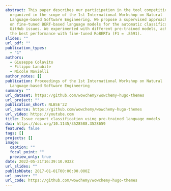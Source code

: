 ```yaml
---
abstract: This paper describes our participation in the tool competition
  organized in the scope of the 1st International Workshop on Natural
  Language-based Software Engineering. We propose a supervised approach relying
  on fine-tuned BERT-based language models for the automatic classification of
  GitHub issues. We experimented with different pre-trained models, achieving
  the best performance with fine-tuned RoBERTa (F1 = .8591).
slides: ""
url_pdf: ""
publication_types:
  - "1"
authors:
  - Giuseppe Colavito
  - Filippo Lanubile
  - Nicole Novielli
author_notes: []
publication: Proceedings of the 1st International Workshop on Natural
  Language-based Software Engineering
summary: ""
url_dataset: https://github.com/wowchemy/wowchemy-hugo-themes
url_project: ""
publication_short: NLBSE'22
url_source: https://github.com/wowchemy/wowchemy-hugo-themes
url_video: https://youtube.com
title: Issue report classification using pre-trained language models
doi: https://doi.org/10.1145/3528588.3528659
featured: false
tags: []
projects: []
image:
  caption: ""
  focal_point: ""
  preview_only: true
date: 2022-05-21T16:39:10.932Z
url_slides: ""
publishDate: 2017-01-01T00:00:00.000Z
url_poster: ""
url_code: https://github.com/wowchemy/wowchemy-hugo-themes
---
```

